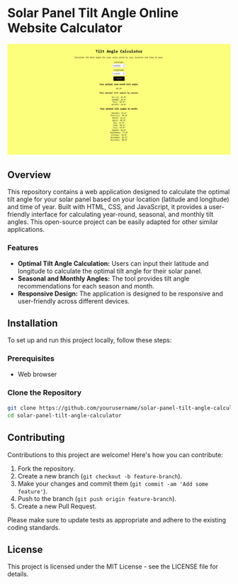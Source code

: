 # Solar Panel Tilt Angle Online Website Calculator 

![Preview of online website tool](preview.png)

## Overview

This repository contains a web application designed to calculate the optimal tilt angle for your solar panel based on your location (latitude and longitude) and time of year. Built with HTML, CSS, and JavaScript, it provides a user-friendly interface for calculating year-round, seasonal, and monthly tilt angles. This open-source project can be easily adapted for other similar applications.

### Features

- **Optimal Tilt Angle Calculation:** Users can input their latitude and longitude to calculate the optimal tilt angle for their solar panel.
- **Seasonal and Monthly Angles:** The tool provides tilt angle recommendations for each season and month.
- **Responsive Design:** The application is designed to be responsive and user-friendly across different devices.

## Installation

To set up and run this project locally, follow these steps:

### Prerequisites

- Web browser

### Clone the Repository

```bash
git clone https://github.com/yourusername/solar-panel-tilt-angle-calculator.git
cd solar-panel-tilt-angle-calculator
```

## Contributing

Contributions to this project are welcome! Here's how you can contribute:

1. Fork the repository.
2. Create a new branch (`git checkout -b feature-branch`).
3. Make your changes and commit them (`git commit -am 'Add some feature'`).
4. Push to the branch (`git push origin feature-branch`).
5. Create a new Pull Request.

Please make sure to update tests as appropriate and adhere to the existing coding standards.

## License

This project is licensed under the MIT License - see the LICENSE file for details.
